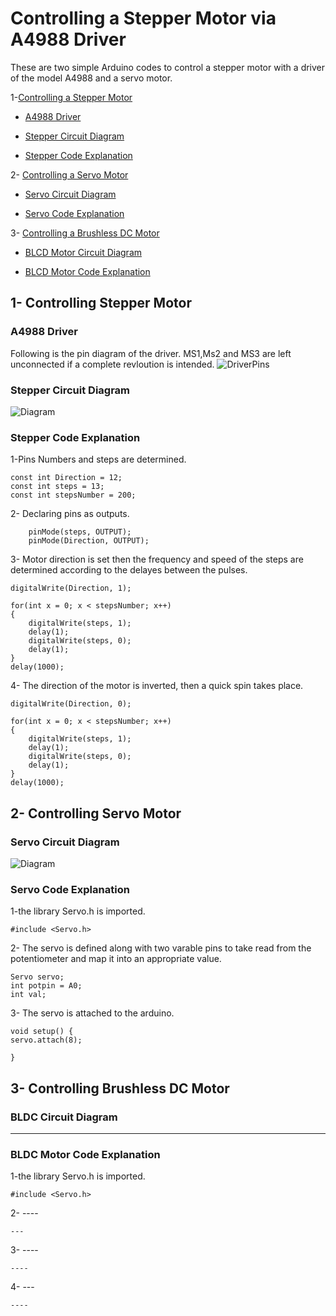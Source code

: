 # Controlling a Stepper Motor via A4988 Driver

These are two simple Arduino codes to control a stepper motor with a driver of the model A4988 and a servo motor. 

1-[Controlling a Stepper Motor](https://github.com/AbdullahAlshambri/Controlling-Stepper-and-Servo-Motors#1--controlling-stepper-motor
) 
  - [A4988 Driver](https://github.com/AbdullahAlshambri/Controlling-Stepper-and-Servo-Motors#a4988-driver)

  - [Stepper Circuit Diagram](https://github.com/AbdullahAlshambri/Controlling-Stepper-and-Servo-Motors#stepper-circuit-diagram
)

  - [Stepper Code Explanation](https://github.com/AbdullahAlshambri/Controlling-Stepper-and-Servo-Motors#stepper-code-explanation
)

2- [Controlling a Servo Motor](https://github.com/AbdullahAlshambri/Controlling-Stepper-and-Servo-Motors#2--controlling-servo-motor
) 

  - [Servo Circuit Diagram](https://github.com/AbdullahAlshambri/Controlling-Stepper-and-Servo-Motors#servo-circuit-diagram
)

  - [Servo Code Explanation](https://github.com/AbdullahAlshambri/Controlling-Stepper-and-Servo-Motors#servo-code-explanation)


3- [Controlling a Brushless DC Motor](https://github.com/AbdullahAlshambri/Controlling-Stepper-and-Servo-Motors#3--controlling-brushless-dc-motor
) 

  - [BLCD Motor Circuit Diagram](https://github.com/AbdullahAlshambri/Controlling-Stepper-and-Servo-Motors#bldc-motor-circuit-diagram
)

  - [BLCD Motor Code Explanation](https://github.com/AbdullahAlshambri/Controlling-Stepper-and-Servo-Motors#bldc-motor-code-explanation)

## 1- Controlling Stepper Motor

### A4988 Driver

Following is the pin diagram of the driver. MS1,Ms2 and MS3 are left unconnected if a complete revloution is intended.
![DriverPins](https://a.pololu-files.com/picture/0J10073.600.jpg?75d9ca5bb2e095e5c5f64350019e1b81
)


    
### Stepper Circuit Diagram

![Diagram](https://github.com/AbdullahAlshambri/StepperMotorControl/blob/main/diagram.png?raw=true)



### Stepper Code Explanation  

1-Pins Numbers and steps are determined.
```
const int Direction = 12;
const int steps = 13;
const int stepsNumber = 200;
```
2- Declaring pins as outputs.
```
	pinMode(steps, OUTPUT);
	pinMode(Direction, OUTPUT);
```
3- Motor direction is set then the frequency and speed of the steps are determined according to the delayes between the pulses.

```
digitalWrite(Direction, 1);

for(int x = 0; x < stepsNumber; x++)
{
	digitalWrite(steps, 1);
	delay(1);
	digitalWrite(steps, 0);
	delay(1);
}
delay(1000); 
```
4- The direction of the motor is inverted, then a quick spin takes place.
```
digitalWrite(Direction, 0);

for(int x = 0; x < stepsNumber; x++)
{
	digitalWrite(steps, 1);
	delay(1);
	digitalWrite(steps, 0);
	delay(1);
}
delay(1000); 
```


## 2- Controlling Servo Motor

### Servo Circuit Diagram

![Diagram](https://github.com/AbdullahAlshambri/ServoMOTORControl/blob/main/Diagram.png?raw=true)


### Servo Code Explanation  

1-the library Servo.h is imported.
```
#include <Servo.h>
```
2- The servo is defined along with two varable pins to take read from the potentiometer and map it into an appropriate value.
```
Servo servo;
int potpin = A0;
int val;
```
3- The servo is attached to the arduino.

```
void setup() {
servo.attach(8);

}
```

## 3- Controlling Brushless DC Motor

### BLDC Circuit Diagram

-----

### BLDC Motor Code Explanation  

1-the library Servo.h is imported.
```
#include <Servo.h>
```
2- ----
```
---
```
3- ----

```
----
```
4- ---
```
----
```
